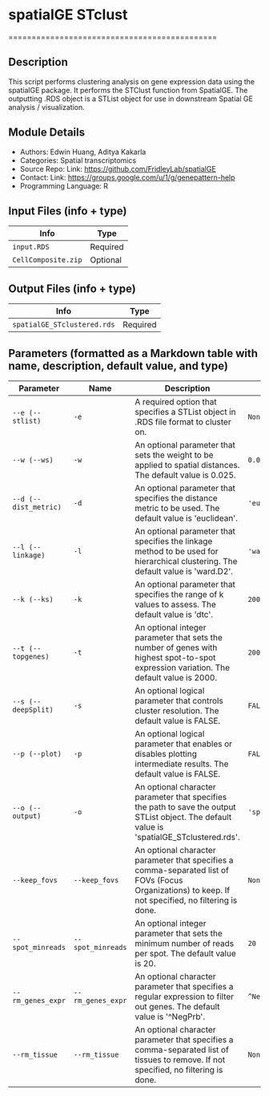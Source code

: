 # spatialGE STclust
=============================================

## Description
This script performs clustering analysis on gene expression data using the spatialGE package. It performs the STClust function from SpatialGE. The outputting .RDS object is a STList object for use in downstream Spatial GE analysis / visualization. 

## Module Details
- Authors: Edwin Huang, Aditya Kakarla
- Categories: Spatial transcriptomics
- Source Repo: Link: https://github.com/FridleyLab/spatialGE
- Contact: Link: https://groups.google.com/u/1/g/genepattern-help
- Programming Language: R


## Input Files (info + type)
| Info | Type |
| --- | --- |
| `input.RDS` | Required |
| `CellComposite.zip` | Optional |

## Output Files (info + type)
| Info | Type |
| --- | --- |
| `spatialGE_STclustered.rds` | Required |

## Parameters (formatted as a Markdown table with name, description, default value, and type)

| **Parameter** | **Name** | **Description** | **Default Value** | **Type** |
| --- | --- | --- | --- | --- |
| `--e (--stlist)` | `-e` | A required option that specifies a STList object in .RDS file format to cluster on. | `None` | `str` |
| `--w (--ws)` | `-w` | An optional parameter that sets the weight to be applied to spatial distances. The default value is 0.025. | `0.025` | `float` |
| `--d (--dist_metric)` | `-d` | An optional parameter that specifies the distance metric to be used. The default value is 'euclidean'. | `'euclidean'` | `str` |
| `--l (--linkage)` | `-l` | An optional parameter that specifies the linkage method to be used for hierarchical clustering. The default value is 'ward.D2'. | `'ward.D2'` | `str` |
| `--k (--ks)` | `-k` | An optional parameter that specifies the range of k values to assess. The default value is 'dtc'. | `2000` | `int` |
| `--t (--topgenes)` | `-t` | An optional integer parameter that sets the number of genes with highest spot-to-spot expression variation. The default value is 2000. | `2000` | `int` |
| `--s (--deepSplit)` | `-s` | An optional logical parameter that controls cluster resolution. The default value is FALSE. | `FALSE` | `bool` |
| `--p (--plot)` | `-p` | An optional logical parameter that enables or disables plotting intermediate results. The default value is FALSE. | `FALSE` | `bool` |
| `--o (--output)` | `-o` | An optional character parameter that specifies the path to save the output STList object. The default value is 'spatialGE_STclustered.rds'. | `'spatialGE_STclustered.rds'` | `str` |
| `--keep_fovs` | `--keep_fovs` | An optional character parameter that specifies a comma-separated list of FOVs (Focus Organizations) to keep. If not specified, no filtering is done. | `None` | `str` |
| `--spot_minreads` | `--spot_minreads` | An optional integer parameter that sets the minimum number of reads per spot. The default value is 20. | `20` | `int` |
| `--rm_genes_expr` | `--rm_genes_expr` | An optional character parameter that specifies a regular expression to filter out genes. The default value is '^NegPrb'. | `^NegPrb` | `str` |
| `--rm_tissue` | `--rm_tissue` | An optional character parameter that specifies a comma-separated list of tissues to remove. If not specified, no filtering is done. | `None` | `str` |
